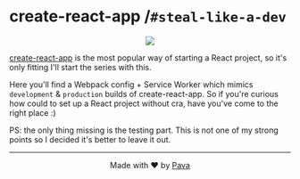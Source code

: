 # create-react-app /`#steal-like-a-dev`

<p align="center">
  <a href="https://facebook.github.io/create-react-app/">
    <img src="https://raw.githubusercontent.com/iampava/steal-like-a-dev/master/_assets/create-react-app.png" />
  </a>
</p>


[create-react-app](https://facebook.github.io/create-react-app/) is the most popular way of starting a React project, so it's only fitting I'll start the series with this.

Here you'll find a Webpack config + Service Worker which mimics `development` & `production` builds of create-react-app. So if you're curious how could to set up a React project without cra, have you've come to the right place :)

PS: the only thing missing is the testing part. This is not one of my strong points so I decided it's better to leave it out.

<hr/>

<p align="center"> Made with ❤ by <a href="https://iampava.com"> Pava </a></p>
